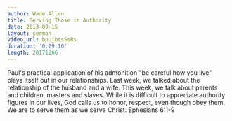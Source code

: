 ```yaml
--- 
author: Wade Allen 
title: Serving Those in Authority 
date: 2013-09-15 
layout: sermon
video_url: bpUjbtsSsRs
duration: '0:29:10'
length: 28171266
---
```


Paul's practical application of his admonition "be careful how you live" plays itself out in our relationships. Last week, we talked about the relationship of the husband and a wife. This week, we talk about parents and children, masters and slaves. While it is difficult to appreciate authority figures in our lives, God calls us to honor, respect, even though obey them. We are to serve them as we serve Christ. Ephesians 6:1-9
